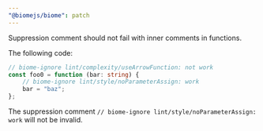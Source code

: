 ```yaml
---
"@biomejs/biome": patch
---
```


Suppression comment should not fail with inner comments in functions.

The following code:

```ts
// biome-ignore lint/complexity/useArrowFunction: not work
const foo0 = function (bar: string) {
	// biome-ignore lint/style/noParameterAssign: work
	bar = "baz";
};
```

The suppression comment `// biome-ignore lint/style/noParameterAssign: work` will not be invalid.
